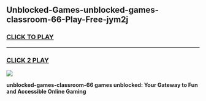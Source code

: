 
## Unblocked-Games-unblocked-games-classroom-66-Play-Free-jym2j
<h3>
<a href="https://premium76.site?title=unblocked-games-classroom-66&ref=10A">CLICK TO PLAY</a></h3>
<hr>

<h3>
<a href="https://premium76.site?title=unblocked-games-classroom-66&ref=10A">CLICK 2 PLAY</a>
  
</h3>

<a href="https://premium76.site?title=unblocked-games-classroom-66&ref=10A"><img src="https://clearcache.store/games.png"></a>


**unblocked-games-classroom-66 games unblocked: Your Gateway to Fun and Accessible Online Gaming**
